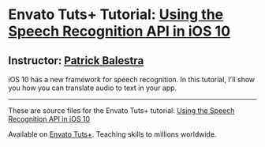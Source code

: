 # Envato Tuts+ Tutorial: [Using the Speech Recognition API in iOS 10][published url]
## Instructor: [Patrick Balestra][instructor url]


iOS 10 has a new framework for speech recognition. In this tutorial, I'll show you how you can translate audio to text in your app.




------

These are source files for the Envato Tuts+ tutorial: [Using the Speech Recognition API in iOS 10][published url]

Available on [Envato Tuts+](https://tutsplus.com). Teaching skills to millions worldwide.

[published url]: https://tutsplus.com
[instructor url]: https://tutsplus.com/authors/patrick-balestra
